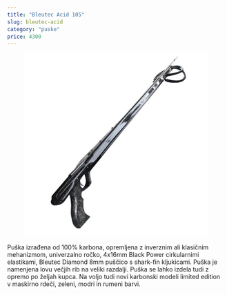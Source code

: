 ```yaml
---
title: "Bleutec Acid 105"
slug: bleutec-acid
category: "puske"
price: 4300
---
```


<figure class="figure">
    <img src="../images/bleutec-acid.jpg" alt="Bleutec Acid"/>
</figure>

Puška izrađena od 100% karbona, opremljena z inverznim ali klasičnim mehanizmom, univerzalno ročko, 4x16mm Black Power cirkularnimi elastikami, Bleutec Diamond 8mm puščico s shark-fin kljukicami. Puška je namenjena lovu večjih rib na veliki razdalji. Puška se lahko izdela tudi z opremo po željah kupca. Na voljo tudi novi karbonski modeli limited edition v maskirno rdeči, zeleni, modri in rumeni barvi.